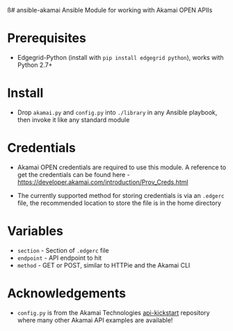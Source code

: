 ß# ansible-akamai
Ansible Module for working with Akamai OPEN APIIs

# Prerequisites
- Edgegrid-Python (install with `pip install edgegrid python`), works with Python 2.7+

# Install
- Drop `akamai.py` and `config.py` into `./library` in any Ansible playbook, then invoke it like any standard module

# Credentials
- Akamai OPEN credentials are required to use this module.  A reference to get the credentials can be found here - https://developer.akamai.com/introduction/Prov_Creds.html

- The currently supported method for storing credentials is via an `.edgerc` file, the recommended location to store the file is in the home directory

# Variables
- `section` - Section of `.edgerc` file
- `endpoint` - API endpoint to hit
- `method` - GET or POST, similar to HTTPie and the Akamai CLI

# Acknowledgements
- `config.py` is from the Akamai Technologies [api-kickstart](https://github.com/akamai/api-kickstart) repository where many other Akamai API examples are available!
